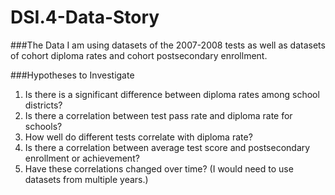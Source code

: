 # DSI.4-Data-Story

###The Data
I am using datasets of the 2007-2008 tests as well as datasets of cohort diploma rates and cohort postsecondary enrollment.

###Hypotheses to Investigate
1. Is there is a significant difference between diploma rates among school districts?
2. Is there a correlation between test pass rate and diploma rate for schools?
3. How well do different tests correlate with diploma rate?
4. Is there a correlation between average test score and postsecondary enrollment or achievement?
5. Have these correlations changed over time? (I would need to use datasets from multiple years.)
